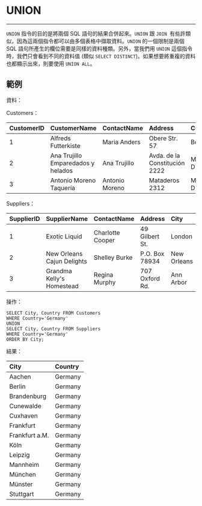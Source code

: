 # UNION

---

`UNION` 指令的目的是將兩個 SQL 語句的結果合併起來。`UNION` 跟 `JOIN `有些許類似，因為這兩個指令都可以由多個表格中擷取資料。`UNION` 的一個限制是兩個 SQL 語句所產生的欄位需要是同樣的資料種類。另外，當我們用 `UNION` 這個指令時，我們只會看到不同的資料值 \(類似 `SELECT DISTINCT`\)。如果想要將重複的資料也都顯示出來，則要使用 `UNION ALL`。

## 範例

資料：

Customers：

| CustomerID | CustomerName | ContactName | Address | City | PostalCode | Country |
| :--- | :--- | :--- | :--- | :--- | :--- | :--- |
| 1   | Alfreds Futterkiste | Maria Anders | Obere Str. 57 | Berlin | 12209 | Germany |
| 2 | Ana Trujillo Emparedados y helados | Ana Trujillo | Avda. de la Constitución 2222 | México D.F. | 05021 | Mexico |
| 3 | Antonio Moreno Taquería | Antonio Moreno | Mataderos 2312 | México D.F. | 05023 | Mexico |

Suppliers：

| SupplierID | SupplierName | ContactName | Address | City | PostalCode | Country |
| :--- | :--- | :--- | :--- | :--- | :--- | :--- |
| 1 | Exotic Liquid | Charlotte Cooper | 49 Gilbert St. | London | EC1 4SD | UK |
| 2 | New Orleans Cajun Delights | Shelley Burke | P.O. Box 78934 | New Orleans | 70117 | USA |
| 3 | Grandma Kelly's Homestead | Regina Murphy | 707 Oxford Rd. | Ann Arbor | 48104 | USA |

操作：

```
SELECT City, Country FROM Customers
WHERE Country='Germany'
UNION
SELECT City, Country FROM Suppliers
WHERE Country='Germany'
ORDER BY City;
```

結果：

| City | Country |
| :--- | :--- |
| Aachen | Germany |
| Berlin | Germany |
| Brandenburg | Germany |
| Cunewalde | Germany |
| Cuxhaven | Germany |
| Frankfurt | Germany |
| Frankfurt a.M. | Germany |
| Köln | Germany |
| Leipzig | Germany |
| Mannheim | Germany |
| München | Germany |
| Münster | Germany |
| Stuttgart | Germany |



